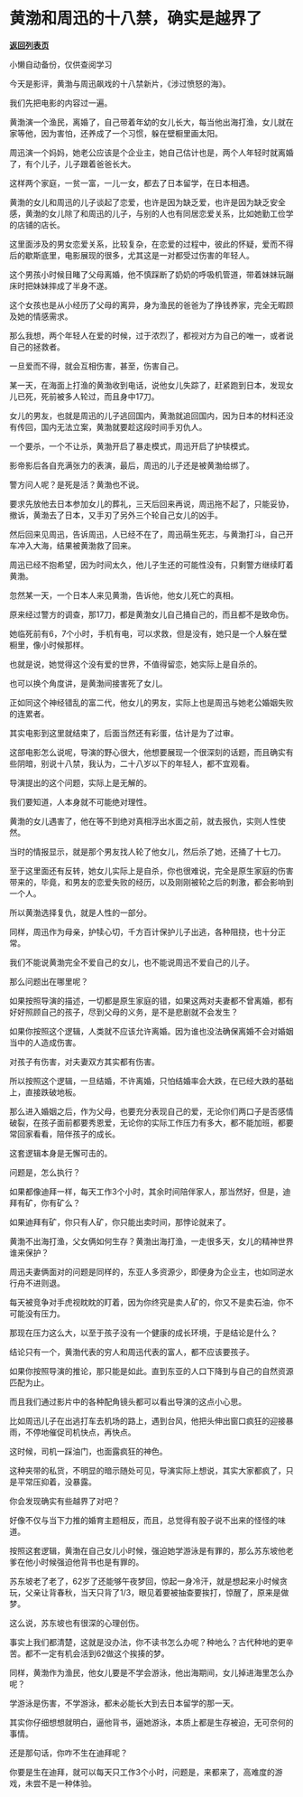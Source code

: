 # 黄渤和周迅的十八禁，确实是越界了

[**返回列表页**](/gzh/记忆承载)

小懒自动备份，仅供查阅学习

今天是影评，黄渤与周迅飙戏的十八禁新片，《涉过愤怒的海》。

我们先把电影的内容过一遍。  

黄渤演一个渔民，离婚了，自己带着年幼的女儿长大，每当他出海打渔，女儿就在家等他，因为害怕，还养成了一个习惯，躲在壁橱里画太阳。  

周迅演一个妈妈，她老公应该是个企业主，她自己估计也是，两个人年轻时就离婚了，有个儿子，儿子跟着爸爸长大。  

这样两个家庭，一贫一富，一儿一女，都去了日本留学，在日本相遇。  

黄渤的女儿和周迅的儿子谈起了恋爱，也许是因为缺乏爱，也许是因为缺乏安全感，黄渤的女儿除了和周迅的儿子，与别的人也有同居恋爱关系，比如她勤工俭学的店铺的店长。  

这里面涉及的男女恋爱关系，比较复杂，在恋爱的过程中，彼此的怀疑，爱而不得后的歇斯底里，电影展现的很多，尤其这是一对都受过伤害的年轻人。

这个男孩小时候目睹了父母离婚，他不慎踩断了奶奶的呼吸机管道，带着妹妹玩蹦床时把妹妹摔成了半身不遂。  

这个女孩也是从小经历了父母的离异，身为渔民的爸爸为了挣钱养家，完全无暇顾及她的情感需求。  

那么我想，两个年轻人在爱的时候，过于浓烈了，都视对方为自己的唯一，或者说自己的拯救者。  

一旦爱而不得，就会互相伤害，甚至，伤害自己。  

某一天，在海面上打渔的黄渤收到电话，说他女儿失踪了，赶紧跑到日本，发现女儿已死，死前被多人轮过，而且身中17刀。  

女儿的男友，也就是周迅的儿子逃回国内，黄渤就追回国内，因为日本的材料还没有传回，国内无法立案，黄渤就要趁这段时间手刃仇人。

一个要杀，一个不让杀，黄渤开启了暴走模式，周迅开启了护犊模式。  

影帝影后各自充满张力的表演，最后，周迅的儿子还是被黄渤给绑了。  

警方问人呢？是死是活？黄渤也不说。  

要求先放他去日本参加女儿的葬礼，三天后回来再说，周迅拖不起了，只能妥协，撤诉，黄渤去了日本，又手刃了另外三个轮自己女儿的凶手。  

然后回来见周迅，告诉周迅，人已经不在了，周迅萌生死志，与黄渤打斗，自己开车冲入大海，结果被黄渤救了回来。  

周迅已经不抱希望，因为时间太久，他儿子生还的可能性没有，只剩警方继续盯着黄渤。

忽然某一天，一个日本人来见黄渤，告诉他，他女儿死亡的真相。  

原来经过警方的调查，那17刀，都是黄渤女儿自己捅自己的，而且都不是致命伤。  

她临死前有6，7个小时，手机有电，可以求救，但是没有，她只是一个人躲在壁橱里，像小时候那样。

也就是说，她觉得这个没有爱的世界，不值得留恋，她实际上是自杀的。  

也可以换个角度讲，是黄渤间接害死了女儿。  

正如同这个神经错乱的富二代，他女儿的男友，实际上也是周迅与她老公婚姻失败的连累者。

其实电影到这里就结束了，后面当然还有彩蛋，估计是为了过审。  

这部电影怎么说呢，导演的野心很大，他想要展现一个很深刻的话题，而且确实有些阴暗，别说十八禁，我认为，二十八岁以下的年轻人，都不宜观看。  

导演提出的这个问题，实际上是无解的。  

我们要知道，人本身就不可能绝对理性。  

黄渤的女儿遇害了，他在等不到绝对真相浮出水面之前，就去报仇，实则人性使然。  

当时的情报显示，就是那个男友找人轮了他女儿，然后杀了她，还捅了十七刀。

至于这里面还有反转，她女儿实际上是自杀，你也很难说，完全是原生家庭的伤害带来的，毕竟，和男友的恋爱失败的经历，以及刚刚被轮之后的刺激，都会影响到一个人。  

所以黄渤选择复仇，就是人性的一部分。  

同样，周迅作为母亲，护犊心切，千方百计保护儿子出逃，各种阻挠，也十分正常。

我们不能说黄渤完全不爱自己的女儿，也不能说周迅不爱自己的儿子。  

那么问题出在哪里呢？

如果按照导演的描述，一切都是原生家庭的错，如果这两对夫妻都不曾离婚，都有好好照顾自己的孩子，尽到父母的义务，是不是悲剧就不会发生？

如果你按照这个逻辑，人类就不应该允许离婚。因为谁也没法确保离婚不会对婚姻当中的人造成伤害。  

对孩子有伤害，对夫妻双方其实都有伤害。

所以按照这个逻辑，一旦结婚，不许离婚，只怕结婚率会大跌，在已经大跌的基础上，直接跌破地板。  

那么进入婚姻之后，作为父母，也要充分表现自己的爱，无论你们两口子是否感情破裂，在孩子面前都要秀恩爱，无论你的实际工作压力有多大，都不能加班，都要常回家看看，陪伴孩子的成长。  

这套逻辑本身是无懈可击的。  

问题是，怎么执行？  

如果都像迪拜一样，每天工作3个小时，其余时间陪伴家人，那当然好，但是，迪拜有矿，你有矿么？  

如果迪拜有矿，你只有人矿，你只能出卖时间，那悖论就来了。  

黄渤不出海打渔，父女俩如何生存？黄渤出海打渔，一走很多天，女儿的精神世界谁来保护？  

周迅夫妻俩面对的问题是同样的，东亚人多资源少，即便身为企业主，也如同逆水行舟不进则退。  

每天被竞争对手虎视眈眈的盯着，因为你终究是卖人矿的，你又不是卖石油，你不可能没有压力。  

那现在压力这么大，以至于孩子没有一个健康的成长环境，于是结论是什么？  

结论只有一个，黄渤代表的穷人和周迅代表的富人，都不应该要孩子。  

如果你按照导演的推论，那只能是如此。直到东亚的人口下降到与自己的自然资源匹配为止。

而且我们通过影片中的各种配角镜头都可以看出导演的这点小心思。  

比如周迅儿子在出逃打车去机场的路上，遇到台风，他把头伸出窗口疯狂的迎接暴雨，不停地催促司机快点，再快点。  

这时候，司机一踩油门，也面露疯狂的神色。

这种夹带的私货，不明显的暗示随处可见，导演实际上想说，其实大家都疯了，只是平常压抑着，没暴露。

你会发现确实有些越界了对吧？

好像不仅与当下力推的婚育主题相反，而且，总觉得有股子说不出来的怪怪的味道。  

按照这套逻辑，黄渤在自己女儿小时候，强迫她学游泳是有罪的，那么苏东坡他老爹在他小时候强迫他背书也是有罪的。  

苏东坡老了老了，62岁了还能够午夜梦回，惊起一身冷汗，就是想起来小时候贪玩，父亲让背春秋，当天只背了1/3，眼见着要被抽查要挨打，惊醒了，原来是做梦。  

这么说，苏东坡也有很深的心理创伤。  

事实上我们都清楚，这就是没办法，你不读书怎么办呢？种地么？古代种地的更辛苦。都不一定有机会活到62做这个挨揍的梦。

同样，黄渤作为渔民，他女儿要是不学会游泳，他出海期间，女儿掉进海里怎么办呢？

学游泳是伤害，不学游泳，都未必能长大到去日本留学的那一天。  

其实你仔细想想就明白，逼他背书，逼她游泳，本质上都是生存被迫，无可奈何的事情。  

还是那句话，你咋不生在迪拜呢？

你要是生在迪拜，就可以每天只工作3个小时，问题是，来都来了，高难度的游戏，未尝不是一种体验。

